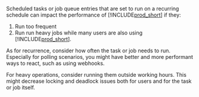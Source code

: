 Scheduled tasks or job queue entries that are set to run on a recurring schedule can impact the performance of [!INCLUDE[prod_short](prod_short.md)] if they:
1. Run too frequent
2. Run run heavy jobs while many users are also using [!INCLUDE[prod_short](prod_short.md)].

As for recurrence, consider how often the task or job needs to run. Especially for polling scenarios, you might have better and more performant ways to react, such as using webhooks. 

For heavy operations, consider running them outside working hours. This might decrease locking and deadlock issues both for users and for the task or job itself. 

